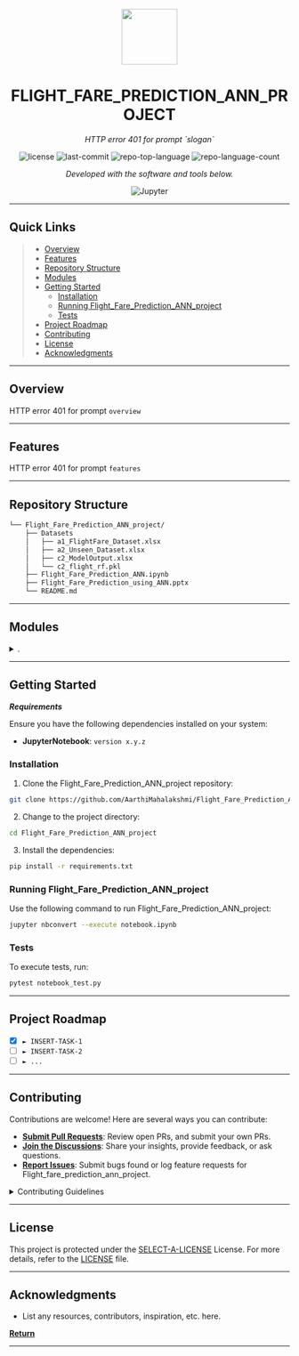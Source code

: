 <p align="center">
  <img src="https://cdn-icons-png.flaticon.com/512/6295/6295417.png" width="100" />
</p>
<p align="center">
    <h1 align="center">FLIGHT_FARE_PREDICTION_ANN_PROJECT</h1>
</p>
<p align="center">
    <em>HTTP error 401 for prompt `slogan`</em>
</p>
<p align="center">
	<img src="https://img.shields.io/github/license/AarthiMahalakshmi/Flight_Fare_Prediction_ANN_project.git?style=flat&color=0080ff" alt="license">
	<img src="https://img.shields.io/github/last-commit/AarthiMahalakshmi/Flight_Fare_Prediction_ANN_project.git?style=flat&logo=git&logoColor=white&color=0080ff" alt="last-commit">
	<img src="https://img.shields.io/github/languages/top/AarthiMahalakshmi/Flight_Fare_Prediction_ANN_project.git?style=flat&color=0080ff" alt="repo-top-language">
	<img src="https://img.shields.io/github/languages/count/AarthiMahalakshmi/Flight_Fare_Prediction_ANN_project.git?style=flat&color=0080ff" alt="repo-language-count">
<p>
<p align="center">
		<em>Developed with the software and tools below.</em>
</p>
<p align="center">
	<img src="https://img.shields.io/badge/Jupyter-F37626.svg?style=flat&logo=Jupyter&logoColor=white" alt="Jupyter">
</p>
<hr>

##  Quick Links

> - [ Overview](#-overview)
> - [ Features](#-features)
> - [ Repository Structure](#-repository-structure)
> - [ Modules](#-modules)
> - [ Getting Started](#-getting-started)
>   - [ Installation](#-installation)
>   - [ Running Flight_Fare_Prediction_ANN_project](#-running-Flight_Fare_Prediction_ANN_project)
>   - [ Tests](#-tests)
> - [ Project Roadmap](#-project-roadmap)
> - [ Contributing](#-contributing)
> - [ License](#-license)
> - [ Acknowledgments](#-acknowledgments)

---

##  Overview

HTTP error 401 for prompt `overview`

---

##  Features

HTTP error 401 for prompt `features`

---

##  Repository Structure

```sh
└── Flight_Fare_Prediction_ANN_project/
    ├── Datasets
    │   ├── a1_FlightFare_Dataset.xlsx
    │   ├── a2_Unseen_Dataset.xlsx
    │   ├── c2_ModelOutput.xlsx
    │   └── c2_flight_rf.pkl
    ├── Flight_Fare_Prediction_ANN.ipynb
    ├── Flight_Fare_Prediction_using_ANN.pptx
    └── README.md
```

---

##  Modules

<details closed><summary>.</summary>

| File                                                                                                                                                         | Summary                                                      |
| ---                                                                                                                                                          | ---                                                          |
| [Flight_Fare_Prediction_ANN.ipynb](https://github.com/AarthiMahalakshmi/Flight_Fare_Prediction_ANN_project.git/blob/master/Flight_Fare_Prediction_ANN.ipynb) | HTTP error 401 for prompt `Flight_Fare_Prediction_ANN.ipynb` |

</details>

---

##  Getting Started

***Requirements***

Ensure you have the following dependencies installed on your system:

* **JupyterNotebook**: `version x.y.z`

###  Installation

1. Clone the Flight_Fare_Prediction_ANN_project repository:

```sh
git clone https://github.com/AarthiMahalakshmi/Flight_Fare_Prediction_ANN_project.git
```

2. Change to the project directory:

```sh
cd Flight_Fare_Prediction_ANN_project
```

3. Install the dependencies:

```sh
pip install -r requirements.txt
```

###  Running Flight_Fare_Prediction_ANN_project

Use the following command to run Flight_Fare_Prediction_ANN_project:

```sh
jupyter nbconvert --execute notebook.ipynb
```

###  Tests

To execute tests, run:

```sh
pytest notebook_test.py
```

---

##  Project Roadmap

- [X] `► INSERT-TASK-1`
- [ ] `► INSERT-TASK-2`
- [ ] `► ...`

---

##  Contributing

Contributions are welcome! Here are several ways you can contribute:

- **[Submit Pull Requests](https://github.com/AarthiMahalakshmi/Flight_Fare_Prediction_ANN_project.git/blob/main/CONTRIBUTING.md)**: Review open PRs, and submit your own PRs.
- **[Join the Discussions](https://github.com/AarthiMahalakshmi/Flight_Fare_Prediction_ANN_project.git/discussions)**: Share your insights, provide feedback, or ask questions.
- **[Report Issues](https://github.com/AarthiMahalakshmi/Flight_Fare_Prediction_ANN_project.git/issues)**: Submit bugs found or log feature requests for Flight_fare_prediction_ann_project.

<details closed>
    <summary>Contributing Guidelines</summary>

1. **Fork the Repository**: Start by forking the project repository to your GitHub account.
2. **Clone Locally**: Clone the forked repository to your local machine using a Git client.
   ```sh
   git clone https://github.com/AarthiMahalakshmi/Flight_Fare_Prediction_ANN_project.git
   ```
3. **Create a New Branch**: Always work on a new branch, giving it a descriptive name.
   ```sh
   git checkout -b new-feature-x
   ```
4. **Make Your Changes**: Develop and test your changes locally.
5. **Commit Your Changes**: Commit with a clear message describing your updates.
   ```sh
   git commit -m 'Implemented new feature x.'
   ```
6. **Push to GitHub**: Push the changes to your forked repository.
   ```sh
   git push origin new-feature-x
   ```
7. **Submit a Pull Request**: Create a PR against the original project repository. Clearly describe the changes and their motivations.

Once your PR is reviewed and approved, it will be merged into the main branch.

</details>

---

##  License

This project is protected under the [SELECT-A-LICENSE](https://choosealicense.com/licenses) License. For more details, refer to the [LICENSE](https://choosealicense.com/licenses/) file.

---

##  Acknowledgments

- List any resources, contributors, inspiration, etc. here.

[**Return**](#-quick-links)

---
